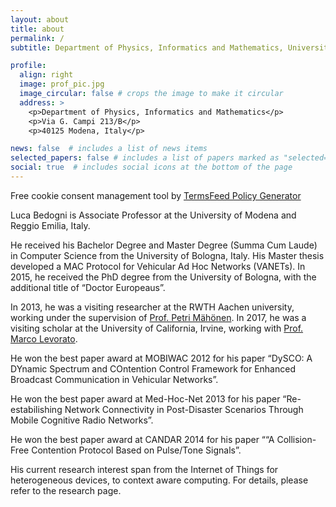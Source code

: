 ```yaml
---
layout: about
title: about
permalink: /
subtitle: Department of Physics, Informatics and Mathematics, University of Modena and Reggio Emilia, Italy

profile:
  align: right
  image: prof_pic.jpg
  image_circular: false # crops the image to make it circular
  address: >
    <p>Department of Physics, Informatics and Mathematics</p>
    <p>Via G. Campi 213/B</p>
    <p>40125 Modena, Italy</p>

news: false  # includes a list of news items
selected_papers: false # includes a list of papers marked as "selected={true}"
social: true  # includes social icons at the bottom of the page
---
```


<!-- Cookie Consent by TermsFeed https://www.TermsFeed.com -->
<script type="text/javascript" src="https://www.termsfeed.com/public/cookie-consent/4.0.0/cookie-consent.js" charset="UTF-8"></script>
<script type="text/javascript" charset="UTF-8">
document.addEventListener('DOMContentLoaded', function () {
cookieconsent.run({"notice_banner_type":"simple","consent_type":"express","palette":"light","language":"en","page_load_consent_levels":["strictly-necessary"],"notice_banner_reject_button_hide":false,"preferences_center_close_button_hide":false,"page_refresh_confirmation_buttons":false,"website_name":"lbedogni.github.io"});
});
</script>

<noscript>Free cookie consent management tool by <a href="https://www.termsfeed.com/" rel="nofollow noopener">TermsFeed Policy Generator</a></noscript>
<!-- End Cookie Consent by TermsFeed https://www.TermsFeed.com -->





<!-- Below is the link that users can use to open Preferences Center to change their preferences. Do not modify the ID parameter. Place it where appropriate, style it as needed. -->

<!--<a href="#" id="open_preferences_center">Update cookies preferences</a>-->


Luca Bedogni is Associate Professor at the University of Modena and Reggio Emilia, Italy.

He received his Bachelor Degree and Master Degree (Summa Cum Laude) in Computer Science from the University of Bologna, Italy. His Master thesis developed a MAC Protocol for Vehicular Ad Hoc Networks (VANETs).
In 2015, he received the PhD degree from the University of Bologna, with the additional title of “Doctor Europeaus”.

In 2013, he was a visiting researcher at the RWTH Aachen university, working under the supervision of [Prof. Petri Mähönen](https://www.inets.rwth-aachen.de/). In 2017, he was a visiting scholar at the University of California, Irvine, working with [Prof. Marco Levorato](https://iasl.ics.uci.edu/).

He won the best paper award at MOBIWAC 2012 for his paper “DySCO: A DYnamic Spectrum and COntention Control Framework for Enhanced Broadcast Communication in Vehicular Networks”.

He won the best paper award at Med-Hoc-Net 2013 for his paper “Re-estabilishing Network Connectivity in Post-Disaster Scenarios Through Mobile Cognitive Radio Networks”.

He won the best paper award at CANDAR 2014 for his paper ““A Collision-Free Contention Protocol Based on Pulse/Tone Signals”.

His current research interest span from the Internet of Things for heterogeneous devices, to context aware computing. For details, please refer to the research page.

<!--Link to your social media connections, too. This theme is set up to use [Font Awesome icons](http://fortawesome.github.io/Font-Awesome/) and [Academicons](https://jpswalsh.github.io/academicons/), like the ones below. Add your Facebook, Twitter, LinkedIn, Google Scholar, or just disable all of them.
-->
